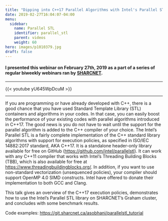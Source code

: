 ```yaml
---
title: "Dipping into C++17 Parallel Algorithms with Intel's Parallel STL"
date: 2019-02-27T16:04:07-04:00
menu:
  sidebar:
    name: Parallel STL
    identifier: parallel_stl
    parent: videos
    weight: 60
hero: images/p1010379.jpg
draft: false
---
```

#### I presented this webinar on February 27th, 2019 as a part of a series of regular biweekly webinars ran by [SHARCNET](https://sharcnet.ca).
---
{{< youtube yU645WpDcuM >}}

---
If you are programming or have already developed with C++, there is a good chance that you have used Standard Template Library (STL) containers and algorithms in your codes. In that case, you can easily boost the performance of your existing codes with parallel algorithms introduced in C++17. The good news is you do not have to wait until the support for the parallel algorithm is added to the C++ compiler of your choice. The Intel’s Parallel STL is a fairly complete implementation of the C++ standard library algorithms with support for execution policies, as specified in ISO/IEC 14882:2017 standard, AKA C++17. It is a standalone header-only library available for free on GitHub (https://github.com/intel/parallelstl). It can work with any C++11 compiler that works with Intel’s Threading Building Blocks (TBB), which is also available for free at https://www.threadingbuildingblocks.org/. In addition, if you want to use non-standard vectorization (unsequenced policies), your compiler should support OpenMP 4.0 SIMD constructs. Intel have offered to donate their implementation to both GCC and Clang.

This talk gives an overview of the C++17 execution policies, demonstrates how to use the Intel’s Parallel STL library on SHARCNET’s Graham cluster, and concludes with some benchmark results. 

Code examples: https://git.sharcnet.ca/asobhani/parallelstl_tutorial